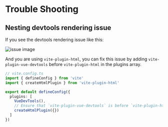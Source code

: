 # Trouble Shooting

## Nesting devtools rendering issue

If you see the devtools rendering issue like this:

![issue image](/screenshots/nested-issue.png)

And you are using `vite-plugin-html`, you can fix this issue by adding `vite-plugin-vue-devtools` before `vite-plugin-html` in the plugins array.

```ts
// vite.config.ts
import { defineConfig } from 'vite'
import { createHtmlPlugin } from 'vite-plugin-html'

export default defineConfig({
  plugins: [
    VueDevTools(),
    // Ensure that `vite-plugin-vue-devtools` is before `vite-plugin-html`
    createHtmlPlugin({})
  ]
})
```
